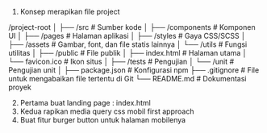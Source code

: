 1. Konsep merapikan file project

/project-root
│
├── /src                # Sumber kode 
│   ├── /components     # Komponen UI
│   ├── /pages          # Halaman aplikasi
│   ├── /styles         # Gaya CSS/SCSS
│   ├── /assets         # Gambar, font, dan file statis lainnya
│   └── /utils          # Fungsi utilitas
│
├── /public             # File publik
│   ├── index.html      # Halaman utama
│   └── favicon.ico     # Ikon situs
│
├── /tests              # Pengujian
│   └── /unit           # Pengujian unit
│
├── package.json        # Konfigurasi npm
├── .gitignore          # File untuk mengabaikan file tertentu di Git
└── README.md           # Dokumentasi proyek


2. Pertama buat landing page : index.html
3. Kedua rapikan media query css mobil first approach
4. Buat fitur burger button untuk halaman mobilenya